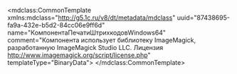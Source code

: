 <?xml version="1.0" encoding="UTF-8"?>
<mdclass:CommonTemplate xmlns:mdclass="http://g5.1c.ru/v8/dt/metadata/mdclass" uuid="87438695-fa9a-432e-b5d2-84cc06e9ff6d" name="КомпонентаПечатиШтрихкодовWindows64" comment="Компонента использует библиотеку ImageMagick, разработанную ImageMagick Studio LLC. Лицензия http://www.imagemagick.org/script/license.php" templateType="BinaryData">
  <synonym key="ru" value="Компонента печати штрихкодов windows64"/>
</mdclass:CommonTemplate>
